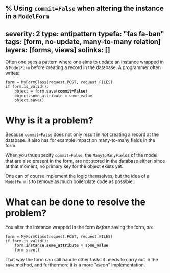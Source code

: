 % Using `commit=False` when altering the instance in a `ModelForm`
---
severity: 2
type: antipattern
typefa: "fas fa-ban"
tags: [form, no-update, many-to-many relation]
layers: [forms, views]
solinks: []
---

Often one sees a pattern where one aims to update an instance wrapped in a
`ModelForm` before creating a record in the database. A programmer often writes:

<pre class="python"><code>form = MyFormClass(request.POST, request.FILES)
if form.is_valid():
    object = form.save(<b>commit=False</b>)
    object.some_attribute = some_value
    object.save()</code></pre>

# Why is it a problem?

Because `commit=False` does not only result in *not* creating a record at the
database. It also has for example impact on many-to-many fields in the form.

When you thus specify `commit=False`, the `ManyToManyField`s of the model that
are also present in the form, are not stored in the database either, since at
that moment, no primary key for the object exists yet.

One can of course implement the logic themselves, but the idea of a `ModelForm`
is to remove as much boilerplate code as possible.


# What can be done to resolve the problem?

You alter the instance wrapped in the form *before* saving the form, so:

<pre class="python"><code>form = MyFormClass(request.POST, request.FILES)
if form.is_valid():
    form<b>.instance.some_attribute = some_value</b>
    form.save()</code></pre>

That way the form can still handle other tasks it needs to carry out in the
`save` method, and furthermore it is a more "*clean*" implementation.
